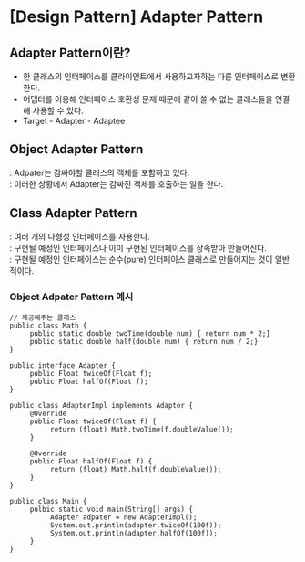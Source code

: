 # [Design Pattern] Adapter Pattern

## Adapter Pattern이란?
- 한 클래스의 인터페이스를 클라이언트에서 사용하고자하는 다른 인터페이스로 변환한다.
- 어댑터를 이용해 인터페이스 호환성 문제 때문에 같이 쓸 수 없는 클래스들을 연결해 사용할 수 있다.
- Target - Adapter - Adaptee

## Object Adapter Pattern
: Adpater는 감싸야할 클래스의 객체를 포함하고 있다.  
: 이러한 상황에서 Adapter는 감싸진 객체를 호출하는 일을 한다.

## Class Adapter Pattern
: 여러 개의 다형성 인터페이스를 사용한다.  
: 구현될 예정인 인터페이스나 이미 구현된 인터페이스를 상속받아 만들어진다.  
: 구현될 예정인 인터페이스는 순수(pure) 인터페이스 클래스로 만들어지는 것이 일반적이다.

### Object Adpater Pattern 예시

    // 제공해주는 클래스
    public class Math {
         public static double twoTime(double num) { return num * 2;}
         public static double half(double num) { return num / 2;}
    }

    public interface Adapter {
         public Float twiceOf(Float f);
         public Float halfOf(Float f);
    }

    public class AdapterImpl implements Adapter {
         @Override
         public Float twiceOf(Float f) {
              return (float) Math.twoTime(f.doubleValue());
         }

         @Override
         public Float halfOf(Float f) {
              return (float) Math.half(f.doubleValue());
         }
    }

    public class Main {
         pulbic static void main(String[] args) {
              Adapter adpater = new AdapterImpl();
              System.out.println(adapter.twiceOf(100f));
              System.out.println(adapter.halfOf(100f));
         }
    }
